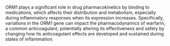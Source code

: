 ORM1 plays a significant role in drug pharmacokinetics by binding to medications, which affects their distribution and metabolism, especially during inflammatory responses when its expression increases. Specifically, variations in the ORM1 gene can impact the pharmacodynamics of warfarin, a common anticoagulant, potentially altering its effectiveness and safety by changing how its anticoagulant effects are developed and sustained during states of inflammation.